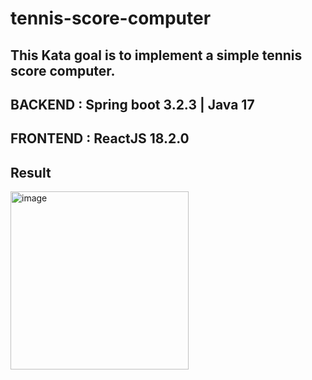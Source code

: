 # tennis-score-computer
## This Kata goal is to implement a simple tennis score computer.

## BACKEND : Spring boot 3.2.3 | Java 17
## FRONTEND : ReactJS 18.2.0

## Result
<img width="285" alt="image" src="https://github.com/GeeKh04/tennis-score-computer/assets/11447240/4ba4c989-dcf8-4a15-b8bb-c12d29528011">
